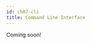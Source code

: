 ```yaml
---
id: ch07-cli
title: Command Line Interface
---
```


Coming soon!

<!--
# Getting Started with Appwrite's new CLI

Appwrite's latest CLI comes featured pack. Previously you had to create project and then get the key in order for your CLI to connect. Now, all you need to do is signup in your Appwrite console, and you can use the Appwrite's new CLI to do the rest of the task.

Appwrite's latest CLI makes it specially easier to work with Appwrite Functions. Creating a function and deploying is just few commands away.

## Install

First, install the CLI, there are multiple ways of doing that.

- Install natively for your OS using the installation script
- Install via NPM
- Use via npx

## Getting Started

- Login `appwrite login` will ask for your email, password and the endpoint.
- `appwrite client --endpoint` to update the endpoint once set
- `appwrite.json` talk about it
- create a new folder
- `appwrite init project` to link current folder to a project, will create appwrite.json file inside the folder with the configuration
  - create a new project
  - link with existing project
- `appwrite init function` Create a new function using starter template
  - choose a name
  - choose a runtime
  - will create a new function folder
  - adds config to appwrite.json
- `appwrite deploy function` to deploy a function
  - modify appwrite.json to give custom id, change path
-->
